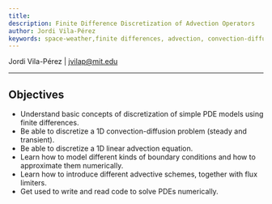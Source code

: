 ```yaml
---
title: 
description: Finite Difference Discretization of Advection Operators
author: Jordi Vila-Pérez
keywords: space-weather,finite differences, advection, convection-diffusion, limiters
---
```


Jordi Vila-Pérez | jvilap@mit.edu

----------

## Objectives

- Understand basic concepts of discretization of simple PDE models using finite differences.
- Be able to discretize a 1D convection-diffusion problem (steady and transient).
- Be able to discretize a 1D linear advection equation.
- Learn how to model different kinds of boundary conditions and how to approximate them numerically.
- Learn how to introduce different advective schemes, together with flux limiters.
- Get used to write and read code to solve PDEs numerically.
